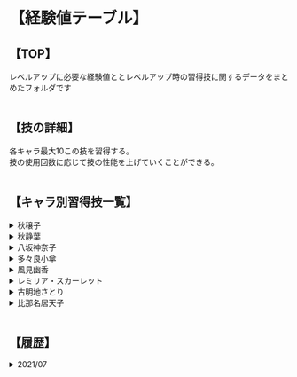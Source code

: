 # 【経験値テーブル】
## 【TOP】
レベルアップに必要な経験値ととレベルアップ時の習得技に関するデータをまとめたフォルダです</br>
</br>

## 【技の詳細】
各キャラ最大10この技を習得する。</br>
技の使用回数に応じて技の性能を上げていくことができる。</br>
</br>

## 【キャラ別習得技一覧】
<details>
  <summary>秋穣子</summary>
  
    1.【ちからため】
        種類：物理
        効果：次の攻撃が必中、2倍ダメージ
        SP：1
        LV：初期から習得済み

    2.【芋沙雨】
        種類：物理
        効果：単体に小ダメージ
        SP：2
        LV：4

    3.【芋の御加護】
        種類：物理
        効果：自身が小回復
        SP：2
        LV：6

    4.【芋殴り】
        種類：物理
        効果：単体に中ダメージ
        SP：4
        LV：11

    5.【五月雨芋】
        種類：物理
        効果：全体に小ダメージ
        SP：6
        LV：16

    6.【芋カーニバル】
        種類：魔法
        効果：全体が中回復
        SP：10
        LV：21

    7.【芋キャノン】
        種類：物理
        効果：単体に大ダメージ
        SP：6
        LV：26

    8.【大豊作】
        種類：物理
        効果：全体に中ダメージ
        SP：10
        LV：31

    9.【芋神剣】
        種類：物理
        効果：単体に大ダメージ、与ダメージ10%回復
        SP：11
        LV：38

    10.【ゴッド秋の味覚】
        種類：物理
        効果：単体に特大ダメージ
        SP：20
        LV：ラスボス戦で習得
  </br>
</details>

<details>
  <summary>秋静葉</summary>

    1.【秋の癒し】
        種類：魔法
        効果：単体小回復
        SP：3
        LV：初期から習得済み

    2.【秋の御加護】
        種類：魔法
        効果：単体状態異常回復
        SP：3
        LV：6

    3.【秋の御心】
        種類：魔法
        効果：単体小蘇生
        SP：6
        LV：8

    4.【秋分の日】
        種類：魔法
        効果：単体中回復
        SP：5
        LV：11

    5.【紅葉の秋】
        種類：魔法
        効果：単体スロウ
        SP：9
        LV：16

    6.【食欲の秋】
        種類：魔法
        効果：全体中回復
        SP：10
        LV：23

    7.【紅葉嵐】
        種類：魔法
        効果：全体小ダメージ
        SP：5
        LV：25

    8.【神秋】
        種類：魔法
        効果：ヘイスト
        SP：9
        LV：30

    9.【秋乱舞】
        種類：魔法
        効果：単体大ダメージ
        SP：13
        LV：39

    10.【芋芋シスターズ】
        種類：魔法
        効果：仲間全体大回復、状態異常回復、蘇生
        SP：20
        LV：ラスボス戦で習得

  </br>
</details>

<details>
  <summary>八坂神奈子</summary></br>

    1.【一柱・以一当千】
        いいつとうせん 一人で千人分の働きをすること
        種類：物理
        効果：全体小ダメージ
        SP：5
        LV：初期から習得済み

    2.【二柱・遮二無二】
        一つのことに全力を注ぐこと
        種類：物理
        効果：単体中ダメージ
        SP：4
        LV：10

    3.【三柱・三釁三浴】
        さんきんさんよく  相手のことを大切に思う心を表す言葉
        種類：魔法
        効果：単体小回復
        SP：4
        LV：13

    4.【四柱・桃三李四】
        とうさんりし  物事を成し遂げるには、それ相応の時間が必要である
        種類：魔法
        効果：スロウ
        SP：9
        LV：17

    5.【五柱・五濁悪世】
        ごじょくあくせ  あの世のこと
        種類：魔法
        効果：単体デス
        SP：7
        LV：21

    6.【六柱・六根清浄】
        ろっこんしょうじょう  心と体を清らかにすること
        種類：魔法
        効果：自身を中回復、状態異常回復
        SP：3
        LV：24

    7.【七柱・七転八起】
        しちてんはっき  何度もくじけず立ち上がること
        種類：魔法
        効果：バイキルト
        SP：6
        LV：29

    8.【八柱・八大地獄】
        はちだいじごく  仏教で説かれている八種類の地獄
        種類：物理
        効果：全体大ダメージ
        SP：15
        LV：35

    9.【九柱・九品往生】
        くほんおうじょう  仏教で極楽浄土に住生するときの九種類の方法のこと
        種類：魔法
        効果：単体完全蘇生
        SP：15
        LV：41

    10.【御柱・怪力乱神】
        かいりきらんしん  人の考えでは到底理解できないこと
        種類：物理
        効果：単体物理特大ダメージ
        SP：17
        LV：ラスボス戦で習得
  </br>
</details>

<details>
  <summary>多々良小傘</summary></br>

    1.【おどろけー！】
        種類：物理
        効果：単体小ダメージ、耐性デバフ
        SP：3
        LV：初期から習得済み

    2.【たちあがれー！】
        種類：魔法
        効果：全体スクルト
        SP：4
        LV：11

    3.【がんばれー！】
        種類：魔法
        効果：全体小回復
        SP：8
        LV：13

    4.【きらめけー！】
        種類：魔法
        効果：全体マジックバリア
        SP：4
        LV：16

    5.【ひざまずけー！】
        種類：魔法
        効果：全体耐性デバフ
        SP：4
        LV：19

    6.【とどろけー！】
        種類：物理
        効果：単体中ダメージ、耐性デバフ
        SP：6
        LV：22

    7.【さざめけー！】
        種類：物理
        効果：全体小ダメージ、耐性デバフ
        SP：6
        LV：27

    8.【けちらせー！】
        種類：物理
        効果：全体中ダメージ、耐性デバフ
        SP：11
        LV：30

    9.【おののけー！】
        種類：物理
        効果：単体大ダメージ、スロウ
        SP：11
        LV：34

    10.【ダブルマスタースパーク】
        種類：魔法、無属性
        効果：全体特大ダメージ、幽香が戦闘に出ている場合、かつダブルマスタースパーク選択時に使用可能
        SP：20
        LV：ラスボス戦で習得
  </br>
</details>

<details>
  <summary>風見幽香</summary></br>

    1.【キンセンカ】
        別れの悲しみ
        種類：物理
        効果：単体に小ダメージ、相手のHPが高いほどダメージ増
        SP：3
        LV：初期から習得済み

    2.【ホワイトレースフラワー】
        可憐な心
        種類：魔法
        効果：全体に小ダメージ、自身のHPが高いほどダメージ増
        SP：5
        LV：初期から習得済み

    3.【ランキュラス】
        晴れやかな魅力
        種類：物理
        効果：単体に小ダメージ、好感度が高いほどダメージ増
        SP：4
        LV：13

    4.【ドラセナ・フラグランス】
        幸福
        種類：魔法
        効果：単体回復、好感度によって回復量変動
        SP：4
        LV：17

    5.【カモミール】
        逆境で生まれる力
        種類：物理
        効果：単体に中ダメージ、自身のHPが低いほどダメージが増
        SP：7
        LV：21

    6.【桜吹雪】
        効果：全体に中ダメージ
        種類：魔法
        SP：9
        LV：24

    7.【四つ葉のクローバー】
        幸運
        種類：物理
        効果：単体に小～大ダメージ、仲間のダメージが少ないほどダメージ増
        SP：8
        LV：26

    8.【ユリオプスデージー】
        円満な関係
        種類：魔法
        効果：全体小～大回復、好感度によって回復量変動
        SP：12
        LV：31

    9.【フラワースパーク】
        種類：魔法
        効果：全体小～大ダメージ、好感度によってダメージ変動
        SP：16
        LV：36

    10.【ダブルマスタースパーク】
        種類：魔法
        効果：全体特大ダメージ、小傘が戦闘に出ている場合、かつダブルマスタースパーク選択時に使用可能
        SP：20
        LV：ラスボス戦で習得
  </br>
</details>

<details>
  <summary>レミリア・スカーレット</summary></br>

    1.【先祖直伝・魔族の衣】
        種類：魔法
        効果：スクルト
        SP：4
        LV：初期から習得済み

    2.【妖精メイド直伝・ドレスコード】
        種類：魔法
        効果：マジックバリア
        SP：4
        LV：初期から習得済み

    3.【咲夜直伝・午後のティータイム】
        種類：魔法
        効果：単体中回復
        SP：5
        LV：初期から習得済み
        
    4.【小悪魔直伝・悪魔のキッス】
        種類：魔法
        効果：単体小蘇生
        SP：6
        LV：15

    5.【パチュリー直伝・七曜の宴】
        種類：魔法
        効果：全体小回復
        SP：8
        LV：18

    6.【美鈴直伝・気功法】
        種類：魔法
        効果：単体状態異常回復
        SP：3
        LV：20

    7.【カリスマガード・防】
        種類：物理
        効果：自分へのダメージ90%カット
        SP：1
        LV：23

    8.【カリスマガード・魔】
        種類：魔法
        効果：リフレク
        SP：9
        LV：29

    9.【うー☆】
        種類：魔法
        効果：全体に攻撃バフ
        SP：12
        LV：36

    10.【フラン直伝・しゅかーれっとでびりゅ】
        種類：物理
        効果：単体大ダメージ攻撃、レーヴァテイン装備中は効果上昇
        SP：7
        LV：ラスボスで習得

  </br>
</details>

<details>
  <summary>古明地さとり</summary></br>

    1.【想起・韋駄天】
        種類：魔法
        効果：ヘイスト
        SP：9
        LV：初期から習得済み

    2.【想起・少彦名命】
        種類：魔法
        効果：単体中回復
        SP：5
        LV：初期から習得済み

    3.【想起・天之御影命】
        種類：魔法
        あめのみかげのみこと、刀鍛冶の神
        種類：
        効果：単体バイキルト
        SP：7
        LV：14

    4.【想起・炎雷神】
        ほのいかづちのかみ、落雷避け
        種類：魔法
        効果：リフレク
        SP：9
        LV：19

    5.【想起・伊邪那】
        いざなみ、人の死を表す神話
        種類：魔法
        効果：全体蘇生
        SP：16
        LV：21

    6.【想起・牛頭天王】
        ごずてんのう　荒神、スサノオノミコト
        種類：魔法
        効果：全体無属性中ダメージ
        SP：8
        LV：24

    7.【想起・天照大神】
        種類：魔法
        効果：全体リジェネ
        SP：12
        LV：27

    8.【想起・八咫烏】
        種類：魔法
        効果：全体無属性大ダメージ
        SP：18
        LV：31

    9.【想起・黒歴史】
        種類：魔法
        効果：何が起こるか分からない、さとりが自身の黒歴史を思い出す
        SP：5
        LV：39

    10.【想起・オリュンポス十二神】
        種類：魔法
        効果：十二神の中からランダムで効果発動
        SP：15
        LV：ラスボス戦で習得

  </br>
</details>

<details>
  <summary>比那名居天子</summary></br>

    1.【炎剣】
        種類：物理
        効果：単体中ダメージ
        SP：4
        LV：初期から習得済み

    2.【氷剣】
        種類：物理
        効果：単体中ダメージ
        SP：4
        LV：初期から習得済み

    3.【雷剣】
        種類：物理
        効果：単体中ダメージ
        SP：4
        LV：初期から習得済み

    4.【風剣】
        種類：物理
        効果：単体中ダメージ
        SP：4
        LV：初期から習得済み

    5.【地剣】
        種類：物理
        効果：単体中ダメージ
        SP：4
        LV：初期から習得済み

    6.【神剣】
        種類：物理
        効果：単体中ダメージ
        SP：4
        LV：20

    7.【天剣】
        種類：物理
        効果：全体中ダメージ
        SP：10
        LV：26

    8.【緋想剣】
        種類：物理
        効果：単体大ダメージ
        SP：8
        LV：31

    9.【天変地異】
        種類：物理
        効果：全体大ダメージ
        SP：17
        LV：37

    10.【メテオ】
        種類：魔法
        効果：全体に自身のHP分のダメージ
        SP：27
        LV：ラスボス戦で習得
  </br>
</details>

</br>


## 【履歴】
<details>
<summary>2021/07</summary></br>
  readme作成</br>
  </br>
</details>